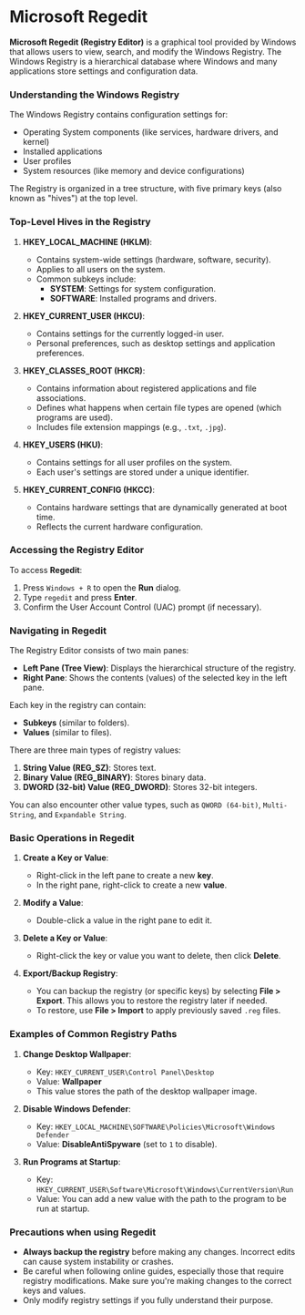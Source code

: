 # Microsoft Regedit

**Microsoft Regedit (Registry Editor)** is a graphical tool provided by Windows that allows users to view, search, and modify the Windows Registry. The Windows Registry is a hierarchical database where Windows and many applications store settings and configuration data.

### **Understanding the Windows Registry**
The Windows Registry contains configuration settings for:
- Operating System components (like services, hardware drivers, and kernel)
- Installed applications
- User profiles
- System resources (like memory and device configurations)

The Registry is organized in a tree structure, with five primary keys (also known as "hives") at the top level.

### **Top-Level Hives in the Registry**

1. **HKEY_LOCAL_MACHINE (HKLM)**:
   - Contains system-wide settings (hardware, software, security).
   - Applies to all users on the system.
   - Common subkeys include:
     - **SYSTEM**: Settings for system configuration.
     - **SOFTWARE**: Installed programs and drivers.

2. **HKEY_CURRENT_USER (HKCU)**:
   - Contains settings for the currently logged-in user.
   - Personal preferences, such as desktop settings and application preferences.
   
3. **HKEY_CLASSES_ROOT (HKCR)**:
   - Contains information about registered applications and file associations.
   - Defines what happens when certain file types are opened (which programs are used).
   - Includes file extension mappings (e.g., `.txt`, `.jpg`).

4. **HKEY_USERS (HKU)**:
   - Contains settings for all user profiles on the system.
   - Each user's settings are stored under a unique identifier.

5. **HKEY_CURRENT_CONFIG (HKCC)**:
   - Contains hardware settings that are dynamically generated at boot time.
   - Reflects the current hardware configuration.

### **Accessing the Registry Editor**
To access **Regedit**:
1. Press `Windows + R` to open the **Run** dialog.
2. Type `regedit` and press **Enter**.
3. Confirm the User Account Control (UAC) prompt (if necessary).

### **Navigating in Regedit**
The Registry Editor consists of two main panes:
- **Left Pane (Tree View)**: Displays the hierarchical structure of the registry.
- **Right Pane**: Shows the contents (values) of the selected key in the left pane.

Each key in the registry can contain:
- **Subkeys** (similar to folders).
- **Values** (similar to files).

There are three main types of registry values:
1. **String Value (REG_SZ)**: Stores text.
2. **Binary Value (REG_BINARY)**: Stores binary data.
3. **DWORD (32-bit) Value (REG_DWORD)**: Stores 32-bit integers.

You can also encounter other value types, such as `QWORD (64-bit)`, `Multi-String`, and `Expandable String`.

### **Basic Operations in Regedit**

1. **Create a Key or Value**:
   - Right-click in the left pane to create a new **key**.
   - In the right pane, right-click to create a new **value**.

2. **Modify a Value**:
   - Double-click a value in the right pane to edit it.

3. **Delete a Key or Value**:
   - Right-click the key or value you want to delete, then click **Delete**.

4. **Export/Backup Registry**:
   - You can backup the registry (or specific keys) by selecting **File > Export**. This allows you to restore the registry later if needed.
   - To restore, use **File > Import** to apply previously saved `.reg` files.

### **Examples of Common Registry Paths**

1. **Change Desktop Wallpaper**:
   - Key: `HKEY_CURRENT_USER\Control Panel\Desktop`
   - Value: **Wallpaper**
   - This value stores the path of the desktop wallpaper image.

2. **Disable Windows Defender**:
   - Key: `HKEY_LOCAL_MACHINE\SOFTWARE\Policies\Microsoft\Windows Defender`
   - Value: **DisableAntiSpyware** (set to `1` to disable).

3. **Run Programs at Startup**:
   - Key: `HKEY_CURRENT_USER\Software\Microsoft\Windows\CurrentVersion\Run`
   - Value: You can add a new value with the path to the program to be run at startup.

### **Precautions when using Regedit**
- **Always backup the registry** before making any changes. Incorrect edits can cause system instability or crashes.
- Be careful when following online guides, especially those that require registry modifications. Make sure you're making changes to the correct keys and values.
- Only modify registry settings if you fully understand their purpose.

